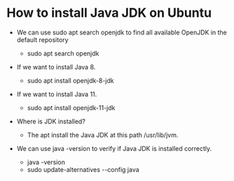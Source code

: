 # How to install Java JDK on Ubuntu
* We can use sudo apt search openjdk to find all available OpenJDK in the default repository
	* sudo apt search openjdk
* If we want to install Java 8.
	* sudo apt install openjdk-8-jdk
* If we want to install Java 11.
	* sudo apt install openjdk-11-jdk
* Where is JDK installed?
	* The apt install the Java JDK at this path /usr/lib/jvm.

* We can use java -version to verify if Java JDK is installed correctly.
	* java -version
	* sudo update-alternatives --config java


